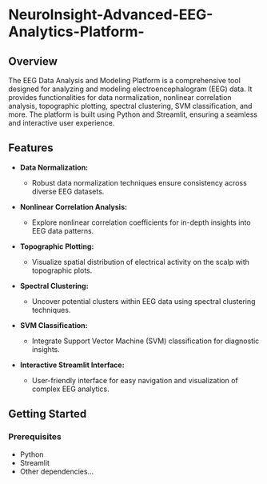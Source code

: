 # NeuroInsight-Advanced-EEG-Analytics-Platform-

## Overview

The EEG Data Analysis and Modeling Platform is a comprehensive tool designed for analyzing and modeling electroencephalogram (EEG) data. It provides functionalities for data normalization, nonlinear correlation analysis, topographic plotting, spectral clustering, SVM classification, and more. The platform is built using Python and Streamlit, ensuring a seamless and interactive user experience.

## Features

- **Data Normalization:**
  - Robust data normalization techniques ensure consistency across diverse EEG datasets.

- **Nonlinear Correlation Analysis:**
  - Explore nonlinear correlation coefficients for in-depth insights into EEG data patterns.

- **Topographic Plotting:**
  - Visualize spatial distribution of electrical activity on the scalp with topographic plots.

- **Spectral Clustering:**
  - Uncover potential clusters within EEG data using spectral clustering techniques.

- **SVM Classification:**
  - Integrate Support Vector Machine (SVM) classification for diagnostic insights.

- **Interactive Streamlit Interface:**
  - User-friendly interface for easy navigation and visualization of complex EEG analytics.

## Getting Started

### Prerequisites

- Python
- Streamlit 
- Other dependencies...

